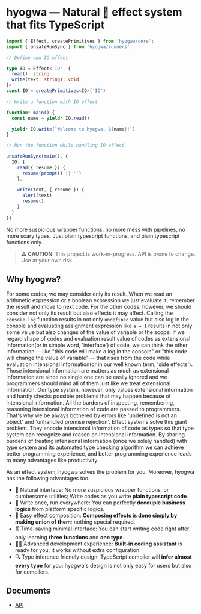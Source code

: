 # hyogwa — Natural 🌿 effect system that fits TypeScript

```typescript
import { Effect, createPrimitives } from 'hyogwa/core';
import { unsafeRunSync } from 'hyogwa/runners';

// Define own IO effect

type IO = Effect<'IO', {
  read(): string
  write(text: string): void
}>
const IO = createPrimitives<IO>('IO')

// Write a function with IO effect

function* main() {
  const name = yield* IO.read()

  yield* IO.write(`Welcome to hyogwa, ${name}!`)
}

// Run the function while handling IO effect

unsafeRunSync(main(), {
  IO: {
    read({ resume }) {
      resume(prompt() || '')
    },
    
    write(text, { resume }) {
      alert(text)
      resume()
    }
  }
})
```

No more suspicious wrapper functions, no more mess with pipelines, no more scary types. 
Just plain typescript functions, and plain typescript functions only.

> **⚠️ CAUTION**: This project is work-in-progress. API is prone to change. Use at your own risk.

## Why hyogwa?

For some codes, we may consider only its result.
When we read an arithmetic expression or a boolean expression we just evaluate it, remember the result and move to next code.
For the other codes, however, we should consider not only its result but also effects it may affect. 
Calling the `console.log` function results in not only `undefined` value but also log in the console and 
evaluating assignment expression like `a = 1` results in not only some value but also changes of the value of variable 
or the scope. If we regard shape of codes and evaluation result value of codes as extensional information(or in simple word, 'interface') of code,
we can think the other information -- like "this code will make a log in the console" or "this code will change the value of variable" -- that rises from the code while evaluation
intensional information(or in our well known term, 'side effects'). Those intensional information are matters as much as extensional information are since
no single one can be easily ignored and we programmers should mind all of them just like we treat extensional information. 
Our type system, however, only values extensional information and hardly checks possible problems that may happen because of intensional information.
All the burdens of inspecting, remembering, reasoning intensional information of code are passed to programmers.
That's why we be always bothered by errors like 'undefined is not an object' and 'unhandled promise rejection'.
Effect systems solve this giant problem. They encode intensional information of code as types so that type system can recognize and reason on intensional information.
By sharing burdens of treating intensional information (once we solely handled) with type system and its automated type checking algorithm 
we can achieve better programming experience, and better programming experience leads to many advantages like productivity.

As an effect system, hyogwa solves the problem for you. Moreover, hyogwa has the following advantages too.

- 🌿 Natural interface: No more suspicious wrapper functions, or cumbersome utilities; Write codes as you write **plain typescript code**.
- 🏃 Write once, run everywhere: You can perfectly **decouple business logics** from platform specific logics.
- 🙌 Easy effect composition: **Composing effects is done simply by making union of them**; nothing special required.
- ⏳ Time-saving minimal interface: You can start writing code right after only learning **three functions** and **one type**.
- 🧑‍💻 Advanced development experience: **Built-in coding assistant** is ready for you; it works without extra configuration.
- 🔍 Type inference friendly design: TypeScript compiler will **infer almost every type** for you; hyogwa's design is not only easy for users but also for compilers.

## Documents

- [API](./docs/api)